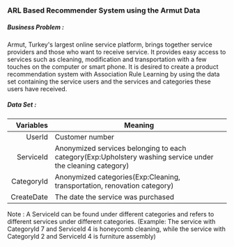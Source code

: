 ### ARL Based Recommender System using the Armut Data
 
##### Business Problem : 
Armut, Turkey's largest online service platform, brings together service providers and those who want to receive service. It provides easy access to services such as cleaning, modification and transportation with a few touches on the computer or smart phone. It is desired to create a product recommendation system with Association Rule Learning by using the data set containing the service users and the services and categories these users have received.

##### Data Set :  
| Variables          | Meaning                                                                                                   |
|-------------------:|-----------------------------------------------------------------------------------------------------------|
|          UserId    | Customer number                                                                                           |
|          ServiceId | Anonymized services belonging to each category(Exp:Upholstery washing service under the cleaning category)|
|          CategoryId| Anonymized categories(Exp:Cleaning, transportation, renovation category)                                  |
|          CreateDate| The date the service was purchased                                                                        |

Note : A ServiceId can be found under different categories and refers to different services under different categories. (Example: The service with CategoryId 7 and ServiceId 4 is honeycomb cleaning, while the service with CategoryId 2 and ServiceId 4 is furniture assembly)
